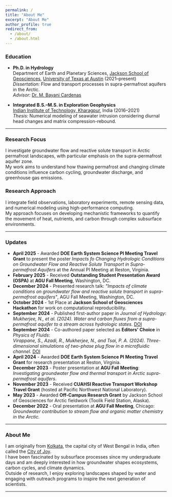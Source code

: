 ```yaml
---
permalink: /
title: "About Me"
excerpt: "About Me"
author_profile: true
redirect_from: 
  - /about/
  - /about.html
---
```


### Education
- **Ph.D. in Hydrology**  
  Department of Earth and Planetary Sciences, [Jackson School of Geosciences](https://www.jsg.utexas.edu/), [University of Texas at Austin](https://www.utexas.edu/) (2021–present)  
  *Dissertation:* Flow and transport processes in supra-permafrost aquifers in the Arctic.  
  *Advisor:* [Dr. M. Bayani Cardenas](https://www.jsg.utexas.edu/researcher/bayani_cardenas/)

- **Integrated B.S.–M.S. in Exploration Geophysics**  
  [Indian Institute of Technology, Kharagpur](http://www.iitkgp.ac.in/), India (2016–2021)  
  *Thesis:* Numerical modeling of seawater intrusion considering diurnal head changes and matrix compression-rebound.

---

### Research Focus
I investigate groundwater flow and reactive solute transport in Arctic permafrost landscapes, with particular emphasis on the supra-permafrost aquifer zone.  
My work aims to understand how thawing permafrost and changing climate conditions influence carbon cycling, groundwater discharge, and greenhouse gas emissions.

### Research Approach
I integrate field observations, laboratory experiments, remote sensing data, and numerical modeling using high-performance computing.  
My approach focuses on developing mechanistic frameworks to quantify the movement of heat, nutrients, and carbon through complex subsurface environments.

---

### Updates
- **April 2025** - Awarded **DOE Earth System Science PI Meeting Travel Grant** to present the poster *Impacts fo Changing Hydrologic Conditions on Groundwater Flow and Reactive Solute Transport in Supra-permafrost Aquifers* at the Annual PI Meeting at Reston, Virginia.
- **February 2025** - Received **Outstanding Student Presentation Award (OSPA)** at **AGU Fall Meeting**, Washington, DC.
- **December 2024** - Presented research talk: *"Impacts of climate conditions on groundwater flow and reactive solute transport in supra-permafrost aquifers"*, AGU Fall Meeting, Washington, DC.
- **October 2024** - 1st Place at **Jackson School of Geosciences Hackathon** for work on computational reproducibility.
- **September 2024** - Published first-author paper in *Journal of Hydrology*:  
  *Mukherjee, N., et al. (2024). Water and carbon fluxes from a supra-permafrost aquifer to a stream across hydrologic states.* [DOI](https://doi.org/10.1016/j.jhydrol.2024.132285)
- **September 2024** - Co-authored paper selected as **Editors' Choice** in *Physics of Fluids*:  
  *Virappane, S., Azadi, R., Mukherjee, N., and Tsai, P. A. (2024). Three-dimensional simulations of two-phase plug flow in a microfluidic channel.* [DOI](https://doi.org/10.1063/5.0220101)
- **April 2024** - Awarded **DOE Earth System Science PI Meeting Travel Grant** for research presentation at Reston, Virginia.
- **December 2023** - Poster presentation at **AGU Fall Meeting**: *Investigating groundwater flow and thermal transport in Arctic supra-permafrost aquifers*.
- **November 2023** - Received **CUAHSI Reactive Transport Workshop Travel Grant** (hosted at Pacific Northwest National Laboratory).
- **May 2023** - Awarded **Off-Campus Research Grant** by Jackson School of Geosciences for Arctic fieldwork (Toolik Field Station, Alaska).
- **December 2022** - Oral presentation at **AGU Fall Meeting**, Chicago:  
  *Groundwater contribution to stream flow and organic matter chemistry in the Arctic.*

---

### About Me
I am originally from [Kolkata](https://en.wikipedia.org/wiki/Kolkata), the capital city of West Bengal in India, often called the [City of Joy](https://theculturetrip.com/asia/india/articles/why-kolkata-is-the-city-of-joy-in-25-instagram-photos/).  
I have been fascinated by subsurface processes since my undergraduate days and am deeply interested in how groundwater shapes ecosystems, carbon cycles, and climate dynamics.  
Outside of research, I enjoy exploring landscapes shaped by water and engaging with outreach programs to inspire the next generation of scientists.

---
